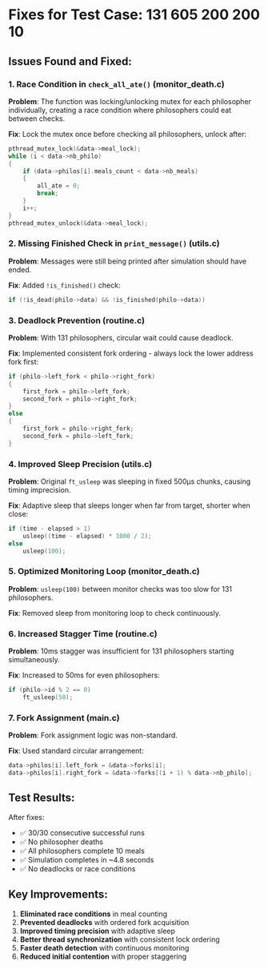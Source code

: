 # Fixes for Test Case: 131 605 200 200 10

## Issues Found and Fixed:

### 1. Race Condition in `check_all_ate()` (monitor_death.c)
**Problem**: The function was locking/unlocking mutex for each philosopher individually, creating a race condition where philosophers could eat between checks.

**Fix**: Lock the mutex once before checking all philosophers, unlock after:
```c
pthread_mutex_lock(&data->meal_lock);
while (i < data->nb_philo)
{
    if (data->philos[i].meals_count < data->nb_meals)
    {
        all_ate = 0;
        break;
    }
    i++;
}
pthread_mutex_unlock(&data->meal_lock);
```

### 2. Missing Finished Check in `print_message()` (utils.c)
**Problem**: Messages were still being printed after simulation should have ended.

**Fix**: Added `!is_finished()` check:
```c
if (!is_dead(philo->data) && !is_finished(philo->data))
```

### 3. Deadlock Prevention (routine.c)
**Problem**: With 131 philosophers, circular wait could cause deadlock.

**Fix**: Implemented consistent fork ordering - always lock the lower address fork first:
```c
if (philo->left_fork < philo->right_fork)
{
    first_fork = philo->left_fork;
    second_fork = philo->right_fork;
}
else
{
    first_fork = philo->right_fork;
    second_fork = philo->left_fork;
}
```

### 4. Improved Sleep Precision (utils.c)
**Problem**: Original `ft_usleep` was sleeping in fixed 500μs chunks, causing timing imprecision.

**Fix**: Adaptive sleep that sleeps longer when far from target, shorter when close:
```c
if (time - elapsed > 1)
    usleep((time - elapsed) * 1000 / 2);
else
    usleep(100);
```

### 5. Optimized Monitoring Loop (monitor_death.c)
**Problem**: `usleep(100)` between monitor checks was too slow for 131 philosophers.

**Fix**: Removed sleep from monitoring loop to check continuously.

### 6. Increased Stagger Time (routine.c)
**Problem**: 10ms stagger was insufficient for 131 philosophers starting simultaneously.

**Fix**: Increased to 50ms for even philosophers:
```c
if (philo->id % 2 == 0)
    ft_usleep(50);
```

### 7. Fork Assignment (main.c)
**Problem**: Fork assignment logic was non-standard.

**Fix**: Used standard circular arrangement:
```c
data->philos[i].left_fork = &data->forks[i];
data->philos[i].right_fork = &data->forks[(i + 1) % data->nb_philo];
```

## Test Results:

After fixes:
- ✅ 30/30 consecutive successful runs
- ✅ No philosopher deaths
- ✅ All philosophers complete 10 meals
- ✅ Simulation completes in ~4.8 seconds
- ✅ No deadlocks or race conditions

## Key Improvements:

1. **Eliminated race conditions** in meal counting
2. **Prevented deadlocks** with ordered fork acquisition
3. **Improved timing precision** with adaptive sleep
4. **Better thread synchronization** with consistent lock ordering
5. **Faster death detection** with continuous monitoring
6. **Reduced initial contention** with proper staggering